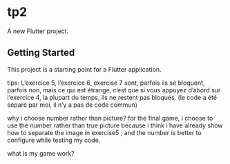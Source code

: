 # tp2

A new Flutter project.

## Getting Started

This project is a starting point for a Flutter application.


tips:
L’exercice 5, l’exercice 6, exercise 7 sont, parfois ils se bloquent, parfois non, mais ce qui est étrange, c’est que si vous appuyez d’abord sur l’exercice 4, la plupart du temps, ils ne restent pas bloqués.
(le code a été séparé par moi, il n’y a pas de code commun)

why i choose number rather than picture?
for the final game, i choose to use the number rather than true picture because i think i have already show how to separate the image in exercise5 ; and the number is better to configure while testing my code.

what is my game work?

